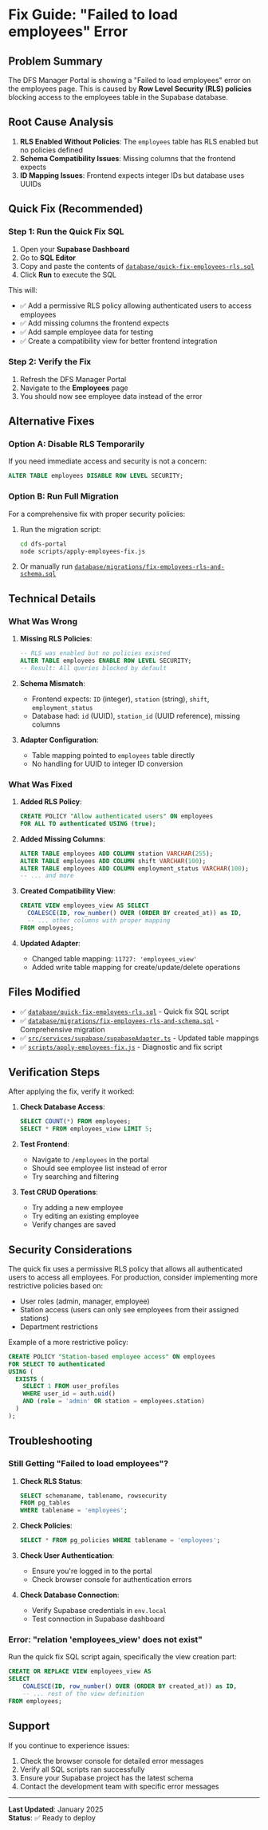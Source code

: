 # Fix Guide: "Failed to load employees" Error

## Problem Summary

The DFS Manager Portal is showing a "Failed to load employees" error on the employees page. This is caused by **Row Level Security (RLS) policies** blocking access to the employees table in the Supabase database.

## Root Cause Analysis

1. **RLS Enabled Without Policies**: The `employees` table has RLS enabled but no policies defined
2. **Schema Compatibility Issues**: Missing columns that the frontend expects
3. **ID Mapping Issues**: Frontend expects integer IDs but database uses UUIDs

## Quick Fix (Recommended)

### Step 1: Run the Quick Fix SQL

1. Open your **Supabase Dashboard**
2. Go to **SQL Editor**
3. Copy and paste the contents of [`database/quick-fix-employees-rls.sql`](database/quick-fix-employees-rls.sql)
4. Click **Run** to execute the SQL

This will:
- ✅ Add a permissive RLS policy allowing authenticated users to access employees
- ✅ Add missing columns the frontend expects
- ✅ Add sample employee data for testing
- ✅ Create a compatibility view for better frontend integration

### Step 2: Verify the Fix

1. Refresh the DFS Manager Portal
2. Navigate to the **Employees** page
3. You should now see employee data instead of the error

## Alternative Fixes

### Option A: Disable RLS Temporarily

If you need immediate access and security is not a concern:

```sql
ALTER TABLE employees DISABLE ROW LEVEL SECURITY;
```

### Option B: Run Full Migration

For a comprehensive fix with proper security policies:

1. Run the migration script:
   ```bash
   cd dfs-portal
   node scripts/apply-employees-fix.js
   ```

2. Or manually run [`database/migrations/fix-employees-rls-and-schema.sql`](database/migrations/fix-employees-rls-and-schema.sql)

## Technical Details

### What Was Wrong

1. **Missing RLS Policies**: 
   ```sql
   -- RLS was enabled but no policies existed
   ALTER TABLE employees ENABLE ROW LEVEL SECURITY;
   -- Result: All queries blocked by default
   ```

2. **Schema Mismatch**:
   - Frontend expects: `ID` (integer), `station` (string), `shift`, `employment_status`
   - Database had: `id` (UUID), `station_id` (UUID reference), missing columns

3. **Adapter Configuration**:
   - Table mapping pointed to `employees` table directly
   - No handling for UUID to integer ID conversion

### What Was Fixed

1. **Added RLS Policy**:
   ```sql
   CREATE POLICY "Allow authenticated users" ON employees
   FOR ALL TO authenticated USING (true);
   ```

2. **Added Missing Columns**:
   ```sql
   ALTER TABLE employees ADD COLUMN station VARCHAR(255);
   ALTER TABLE employees ADD COLUMN shift VARCHAR(100);
   ALTER TABLE employees ADD COLUMN employment_status VARCHAR(100);
   -- ... and more
   ```

3. **Created Compatibility View**:
   ```sql
   CREATE VIEW employees_view AS SELECT 
     COALESCE(ID, row_number() OVER (ORDER BY created_at)) as ID,
     -- ... other columns with proper mapping
   FROM employees;
   ```

4. **Updated Adapter**:
   - Changed table mapping: `11727: 'employees_view'`
   - Added write table mapping for create/update/delete operations

## Files Modified

- ✅ [`database/quick-fix-employees-rls.sql`](database/quick-fix-employees-rls.sql) - Quick fix SQL script
- ✅ [`database/migrations/fix-employees-rls-and-schema.sql`](database/migrations/fix-employees-rls-and-schema.sql) - Comprehensive migration
- ✅ [`src/services/supabase/supabaseAdapter.ts`](src/services/supabase/supabaseAdapter.ts) - Updated table mappings
- ✅ [`scripts/apply-employees-fix.js`](scripts/apply-employees-fix.js) - Diagnostic and fix script

## Verification Steps

After applying the fix, verify it worked:

1. **Check Database Access**:
   ```sql
   SELECT COUNT(*) FROM employees;
   SELECT * FROM employees_view LIMIT 5;
   ```

2. **Test Frontend**:
   - Navigate to `/employees` in the portal
   - Should see employee list instead of error
   - Try searching and filtering

3. **Test CRUD Operations**:
   - Try adding a new employee
   - Try editing an existing employee
   - Verify changes are saved

## Security Considerations

The quick fix uses a permissive RLS policy that allows all authenticated users to access all employees. For production, consider implementing more restrictive policies based on:

- User roles (admin, manager, employee)
- Station access (users can only see employees from their assigned stations)
- Department restrictions

Example of a more restrictive policy:
```sql
CREATE POLICY "Station-based employee access" ON employees
FOR SELECT TO authenticated
USING (
  EXISTS (
    SELECT 1 FROM user_profiles 
    WHERE user_id = auth.uid() 
    AND (role = 'admin' OR station = employees.station)
  )
);
```

## Troubleshooting

### Still Getting "Failed to load employees"?

1. **Check RLS Status**:
   ```sql
   SELECT schemaname, tablename, rowsecurity 
   FROM pg_tables 
   WHERE tablename = 'employees';
   ```

2. **Check Policies**:
   ```sql
   SELECT * FROM pg_policies WHERE tablename = 'employees';
   ```

3. **Check User Authentication**:
   - Ensure you're logged in to the portal
   - Check browser console for authentication errors

4. **Check Database Connection**:
   - Verify Supabase credentials in `env.local`
   - Test connection in Supabase dashboard

### Error: "relation 'employees_view' does not exist"

Run the quick fix SQL script again, specifically the view creation part:

```sql
CREATE OR REPLACE VIEW employees_view AS
SELECT 
    COALESCE(ID, row_number() OVER (ORDER BY created_at)) as ID,
    -- ... rest of the view definition
FROM employees;
```

## Support

If you continue to experience issues:

1. Check the browser console for detailed error messages
2. Verify all SQL scripts ran successfully
3. Ensure your Supabase project has the latest schema
4. Contact the development team with specific error messages

---

**Last Updated**: January 2025  
**Status**: ✅ Ready to deploy